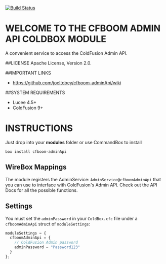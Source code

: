 [![Build Status](https://api.travis-ci.org/joeltobey/cfboom-adminApi.svg?branch=development)](https://travis-ci.org/joeltobey/cfboom-adminApi)

# WELCOME TO THE CFBOOM ADMIN API COLDBOX MODULE
A convenient service to access the ColdFusion Admin API.

##LICENSE
Apache License, Version 2.0.

##IMPORTANT LINKS
- https://github.com/joeltobey/cfboom-adminApi/wiki

##SYSTEM REQUIREMENTS
- Lucee 4.5+
- ColdFusion 9+

# INSTRUCTIONS
Just drop into your **modules** folder or use CommandBox to install

`box install cfboom-adminApi`

## WireBox Mappings
The module registers the AdminService: `AdminService@cfboomAdminApi` that you can use to interface with ColdFusion's Admin API. Check out the API Docs for all the possible functions.

## Settings
You must set the `adminPassword` in your `ColdBox.cfc` file under a `cfboomAdminApi` struct of `moduleSettings`:

```js
moduleSettings = {
  cfboomAdminApi = {
    // ColdFusion Admin password
    adminPassword = "Password123"
  }
};
```
